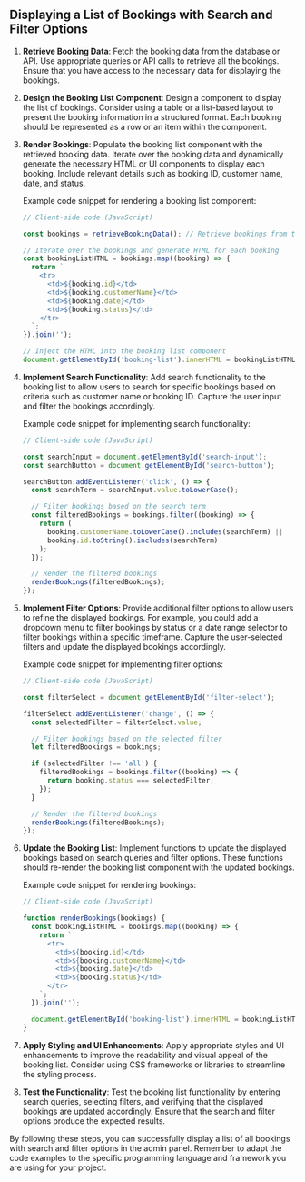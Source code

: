 
## Displaying a List of Bookings with Search and Filter Options

1. **Retrieve Booking Data**: Fetch the booking data from the database or API. Use appropriate queries or API calls to retrieve all the bookings. Ensure that you have access to the necessary data for displaying the bookings.

2. **Design the Booking List Component**: Design a component to display the list of bookings. Consider using a table or a list-based layout to present the booking information in a structured format. Each booking should be represented as a row or an item within the component.

3. **Render Bookings**: Populate the booking list component with the retrieved booking data. Iterate over the booking data and dynamically generate the necessary HTML or UI components to display each booking. Include relevant details such as booking ID, customer name, date, and status.

   Example code snippet for rendering a booking list component:

   ```javascript
   // Client-side code (JavaScript)

   const bookings = retrieveBookingData(); // Retrieve bookings from the server

   // Iterate over the bookings and generate HTML for each booking
   const bookingListHTML = bookings.map((booking) => {
     return `
       <tr>
         <td>${booking.id}</td>
         <td>${booking.customerName}</td>
         <td>${booking.date}</td>
         <td>${booking.status}</td>
       </tr>
     `;
   }).join('');

   // Inject the HTML into the booking list component
   document.getElementById('booking-list').innerHTML = bookingListHTML;
   ```

4. **Implement Search Functionality**: Add search functionality to the booking list to allow users to search for specific bookings based on criteria such as customer name or booking ID. Capture the user input and filter the bookings accordingly.

   Example code snippet for implementing search functionality:

   ```javascript
   // Client-side code (JavaScript)

   const searchInput = document.getElementById('search-input');
   const searchButton = document.getElementById('search-button');

   searchButton.addEventListener('click', () => {
     const searchTerm = searchInput.value.toLowerCase();

     // Filter bookings based on the search term
     const filteredBookings = bookings.filter((booking) => {
       return (
         booking.customerName.toLowerCase().includes(searchTerm) ||
         booking.id.toString().includes(searchTerm)
       );
     });

     // Render the filtered bookings
     renderBookings(filteredBookings);
   });
   ```

5. **Implement Filter Options**: Provide additional filter options to allow users to refine the displayed bookings. For example, you could add a dropdown menu to filter bookings by status or a date range selector to filter bookings within a specific timeframe. Capture the user-selected filters and update the displayed bookings accordingly.

   Example code snippet for implementing filter options:

   ```javascript
   // Client-side code (JavaScript)

   const filterSelect = document.getElementById('filter-select');

   filterSelect.addEventListener('change', () => {
     const selectedFilter = filterSelect.value;

     // Filter bookings based on the selected filter
     let filteredBookings = bookings;

     if (selectedFilter !== 'all') {
       filteredBookings = bookings.filter((booking) => {
         return booking.status === selectedFilter;
       });
     }

     // Render the filtered bookings
     renderBookings(filteredBookings);
   });
   ```

6. **Update the Booking List**: Implement functions to update the displayed bookings based on search queries and filter options. These functions should re-render the booking list component with the updated bookings.

   Example code snippet for rendering bookings:

   ```javascript
   // Client-side code (JavaScript)

   function renderBookings(bookings) {
     const bookingListHTML = bookings.map((booking) => {
       return `
         <tr>
           <td>${booking.id}</td>
           <td>${booking.customerName}</td>
           <td>${booking.date}</td>
           <td>${booking.status}</td>
         </tr>
       `;
     }).join('');

     document.getElementById('booking-list').innerHTML = bookingListHTML;
   }
   ```

7. **Apply Styling and UI Enhancements**: Apply appropriate styles and UI enhancements to improve the readability and visual appeal of the booking list. Consider using CSS frameworks or libraries to streamline the styling process.

8. **Test the Functionality**: Test the booking list functionality by entering search queries, selecting filters, and verifying that the displayed bookings are updated accordingly. Ensure that the search and filter options produce the expected results.

By following these steps, you can successfully display a list of all bookings with search and filter options in the admin panel. Remember to adapt the code examples to the specific programming language and framework you are using for your project.